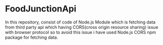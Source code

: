 # FoodJunctionApi
In this repository, consist of code of Node.js Module which is fetching data from third party api which having CORS(cross origin resource sharing) issue with browser protocol so to avoid this issue i have used Node.js CORS npm package for fetching data. 
